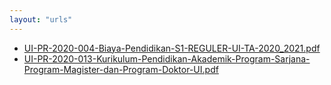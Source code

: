 ```yaml
---
layout: "urls"
---
```

* [UI-PR-2020-004-Biaya-Pendidikan-S1-REGULER-UI-TA-2020_2021.pdf](UI-PR-2020-004-Biaya-Pendidikan-S1-REGULER-UI-TA-2020_2021.pdf)
* [UI-PR-2020-013-Kurikulum-Pendidikan-Akademik-Program-Sarjana-Program-Magister-dan-Program-Doktor-UI.pdf](UI-PR-2020-013-Kurikulum-Pendidikan-Akademik-Program-Sarjana-Program-Magister-dan-Program-Doktor-UI.pdf)
